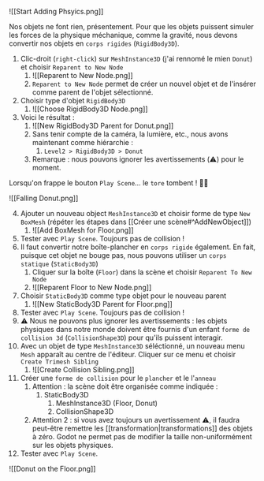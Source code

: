 ![[Start Adding Phsyics.png]]

Nos objets ne font rien, présentement. Pour que les objets puissent simuler les forces de la physique méchanique, comme la gravité, nous devons convertir nos objets en `corps rigides` (`RigidBody3D`).

1. Clic-droit (`right-click`) sur `MeshInstance3D` (j'ai rennomé le mien `Donut`) et choisir `Reparent to New Node`
	1. ![[Reparent to New Node.png]]
	2. `Reparent to New Node` permet de créer un nouvel objet et de l'insérer comme parent de l'objet sélectionné.
2. Choisir type d'objet `RigidBody3D`
	1. ![[Choose RigidBody3D Node.png]]
3. Voici le résultat :
	1. ![[New RigidBody3D Parent for Donut.png]]
	2. Sans tenir compte de la caméra, la lumière, etc., nous avons maintenant comme hiérarchie :
		1. `Level2 > RigidBody3D > Donut`
	3. Remarque : nous pouvons ignorer les avertissements (⚠️) pour le moment.

Lorsqu'on frappe le bouton `Play Scene`…  le `tore` tombent ! 🌳🍎

![[Falling Donut.png]]

4. Ajouter un nouveau object `MeshInstance3D` et choisir forme de type `New BoxMesh` (répéter les étapes dans [[Créer une scène#^AddNewObject]])
	1. ![[Add BoxMesh for Floor.png]]
5. Tester avec `Play Scene`. Toujours pas de collision !
6. Il faut convertir notre boîte-plancher en `corps rigide` également. En fait, puisque cet objet ne bouge pas, nous pouvons utiliser un `corps statique` (`StaticBody3D`)
	1. Cliquer sur la boîte (`Floor`) dans la scène et choisir `Reparent To New Node`
	2. ![[Reparent Floor to New Node.png]]
7. Choisir `StaticBody3D` comme type objet pour le nouveau parent
	1. ![[New StaticBody3D Parent for Floor.png]]
8. Tester avec `Play Scene`. Toujours pas de collision !
9. ⚠️ Nous ne pouvons plus ignorer les avertissements : les objets physiques dans notre monde doivent être fournis d'un enfant `forme de collision 3d` (`CollisionShape3D`) pour qu'ils puissent interagir.
10. Avec un objet de type `MeshInstance3D` séléctionné, un nouveau menu `Mesh` apparaît au centre de l'éditeur. Cliquer sur ce menu et choisir `Create Trimesh Sibling`
	1. ![[Create Collision Sibling.png]]
11. Créer une `forme de collision` pour le `plancher` et le l'`anneau`
	1. Attention : la scène doit être organisée comme indiquée :
		1. StaticBody3D
			1. MeshInstance3D (Floor, Donut)
			2. CollisionShape3D
	2. Attention 2 : si vous avez toujours un avertissement ⚠️, il faudra peut-être remettre les [[transformation|transformations]] des objets à zéro. Godot ne permet pas de modifier la taille non-uniformément sur les objets physiques.
12. Tester avec `Play Scene`. 

![[Donut on the Floor.png]]

